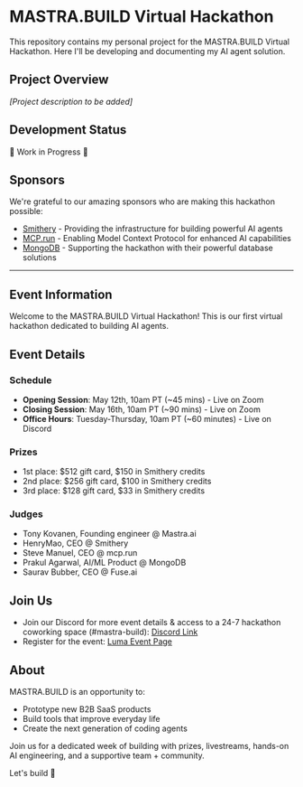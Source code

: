 # MASTRA.BUILD Virtual Hackathon

This repository contains my personal project for the MASTRA.BUILD Virtual Hackathon. Here I'll be developing and documenting my AI agent solution.

## Project Overview
*[Project description to be added]*

## Development Status
🚧 Work in Progress 🚧

## Sponsors
We're grateful to our amazing sponsors who are making this hackathon possible:

- [Smithery](https://smithery.ai/) - Providing the infrastructure for building powerful AI agents
- [MCP.run](https://www.mcp.run/) - Enabling Model Context Protocol for enhanced AI capabilities
- [MongoDB](https://www.mongodb.com/) - Supporting the hackathon with their powerful database solutions

---

## Event Information

Welcome to the MASTRA.BUILD Virtual Hackathon! This is our first virtual hackathon dedicated to building AI agents.

## Event Details

### Schedule
- **Opening Session**: May 12th, 10am PT (~45 mins) - Live on Zoom
- **Closing Session**: May 16th, 10am PT (~90 mins) - Live on Zoom
- **Office Hours**: Tuesday-Thursday, 10am PT (~60 minutes) - Live on Discord

### Prizes
- 1st place: $512 gift card, $150 in Smithery credits
- 2nd place: $256 gift card, $100 in Smithery credits
- 3rd place: $128 gift card, $33 in Smithery credits

### Judges
- Tony Kovanen, Founding engineer @ Mastra.ai
- HenryMao, CEO @ Smithery
- Steve Manuel, CEO @ mcp.run
- Prakul Agarwal, AI/ML Product @ MongoDB
- Saurav Bubber, CEO @ Fuse.ai

## Join Us
- Join our Discord for more event details & access to a 24-7 hackathon coworking space (#mastra-build): [Discord Link](https://discord.gg/3SEqb3wx)
- Register for the event: [Luma Event Page](https://lu.ma/x637wtj0?tk=cpFpma)

## About
MASTRA.BUILD is an opportunity to:
- Prototype new B2B SaaS products
- Build tools that improve everyday life
- Create the next generation of coding agents

Join us for a dedicated week of building with prizes, livestreams, hands-on AI engineering, and a supportive team + community.

Let's build 💫


